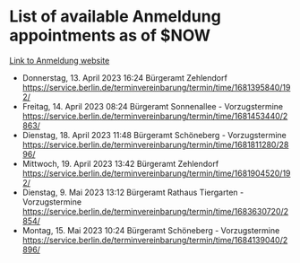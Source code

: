 # List of available Anmeldung appointments as of $NOW
[Link to Anmeldung website](https://service.berlin.de/terminvereinbarung/termin/tag.php?termin=1&anliegen[]=120686&dienstleisterlist=122210,122217,327316,122219,327312,122227,327314,122231,327346,122243,327348,122254,122252,329742,122260,329745,122262,329748,122271,327278,122273,327274,122277,327276,330436,122280,327294,122282,327290,122284,327292,122291,327270,122285,327266,122286,327264,122296,327268,150230,329760,122297,327286,122294,327284,122312,329763,122314,329775,122304,327330,122311,327334,122309,327332,317869,122281,327352,122279,329772,122283,122276,327324,122274,327326,122267,329766,122246,327318,122251,327320,122257,327322,122208,327298,122226,327300&herkunft=http%3A%2F%2Fservice.berlin.de%2Fdienstleistung%2F120686%2F)
- Donnerstag, 13. April 2023 16:24 Bürgeramt Zehlendorf https://service.berlin.de/terminvereinbarung/termin/time/1681395840/192/
- Freitag, 14. April 2023 08:24 Bürgeramt Sonnenallee - Vorzugstermine https://service.berlin.de/terminvereinbarung/termin/time/1681453440/2863/
- Dienstag, 18. April 2023 11:48 Bürgeramt Schöneberg - Vorzugstermine https://service.berlin.de/terminvereinbarung/termin/time/1681811280/2896/
- Mittwoch, 19. April 2023 13:42 Bürgeramt Zehlendorf https://service.berlin.de/terminvereinbarung/termin/time/1681904520/192/
- Dienstag, 9. Mai 2023 13:12 Bürgeramt Rathaus Tiergarten - Vorzugstermine https://service.berlin.de/terminvereinbarung/termin/time/1683630720/2854/
- Montag, 15. Mai 2023 10:24 Bürgeramt Schöneberg - Vorzugstermine https://service.berlin.de/terminvereinbarung/termin/time/1684139040/2896/
